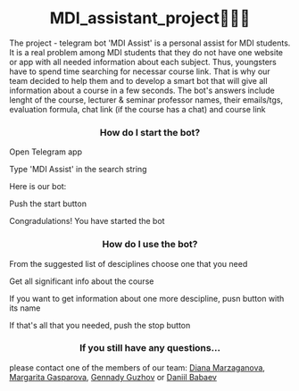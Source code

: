 <h1 align="center"> MDI_assistant_project🦸🏻‍♂️</h1>


The project - telegram bot 'MDI Assist' is a personal assist for MDI students. It is a real problem among MDI students that they do not have one website or app with all needed information about each subject. Thus, youngsters have to spend time searching for necessar course link. That is why our team decided to help them and to develop a smart bot that will give all information about a course in a few seconds. The bot's answers include lenght of the course, lecturer & seminar professor names, their emails/tgs, evaluation formula, chat link (if the course has a chat) and course link

<h3 align="center">How do I start the bot?</h3>

Open Telegram app

Type 'MDI Assist' in the search string

Here is our bot:

Push the start button

Congradulations! You have started the bot

<h3 align="center">How do I use the bot?</h3>

From the suggested list of desciplines choose one that you need

Get all significant info about the course 

If you want to get information about one more descipline, pusn button with its name 

If that's all that you needed, push the stop button


<h3 align="center">If you still have any questions...</h3>
please contact one of the members of our team:
<a href="https://github.com/dianamarz" target="_blank">Diana Marzaganova</a>, <a href="https://github.com/margogs" target="_blank">Margarita Gasparova</a>, <a href="https://github.com/gguzhov" target="_blank">Gennady Guzhov</a> or <a href="https://github.com/ThrPHP" target="_blank">Daniil Babaev</a>
